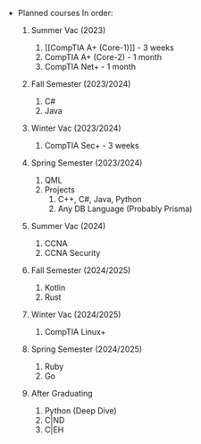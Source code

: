 - Planned courses In order:

	1. Summer Vac (2023)

		1. [[CompTIA A+ (Core-1)]] - 3 weeks
		1. CompTIA A+ (Core-2) - 1 month
		2. CompTIA Net+ - 1 month

	2. Fall Semester (2023/2024)

		1. C#
		2. Java

	3. Winter Vac (2023/2024)

		1. CompTIA Sec+ - 3 weeks

	4. Spring Semester (2023/2024)

		1. QML
		2. Projects
			1. C++, C#, Java, Python
			2. Any DB Language (Probably Prisma)

	2. Summer Vac (2024)

		1. CCNA
		2. CCNA Security

	3. Fall Semester (2024/2025)

		1. Kotlin
		2. Rust

	4. Winter Vac (2024/2025)

		1. CompTIA Linux+

	5. Spring Semester (2024/2025)

		1. Ruby
		2. Go

	6. After Graduating

		1. Python (Deep Dive)
		2. C|ND
		3. C|EH